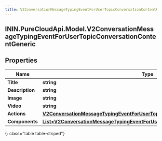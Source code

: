 ```yaml
---
title: V2ConversationMessageTypingEventForUserTopicConversationContentGeneric
---
```

## ININ.PureCloudApi.Model.V2ConversationMessageTypingEventForUserTopicConversationContentGeneric

## Properties

|Name | Type | Description | Notes|
|------------ | ------------- | ------------- | -------------|
| **Title** | **string** |  | [optional] |
| **Description** | **string** |  | [optional] |
| **Image** | **string** |  | [optional] |
| **Video** | **string** |  | [optional] |
| **Actions** | [**V2ConversationMessageTypingEventForUserTopicConversationContentActions**](V2ConversationMessageTypingEventForUserTopicConversationContentActions.html) |  | [optional] |
| **Components** | [**List&lt;V2ConversationMessageTypingEventForUserTopicConversationButtonComponent&gt;**](V2ConversationMessageTypingEventForUserTopicConversationButtonComponent.html) |  | [optional] |
{: class="table table-striped"}


